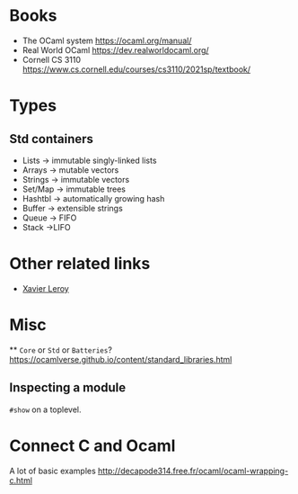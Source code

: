 # Books

- The OCaml system <https://ocaml.org/manual/>
- Real World OCaml <https://dev.realworldocaml.org/>
- Cornell CS 3110
  <https://www.cs.cornell.edu/courses/cs3110/2021sp/textbook/>

# Types

## Std containers

- Lists -\> immutable singly-linked lists
- Arrays -\> mutable vectors
- Strings -\> immutable vectors
- Set/Map -\> immutable trees
- Hashtbl -\> automatically growing hash
- Buffer -\> extensible strings
- Queue -\> FIFO
- Stack -\>LIFO

# Other related links

- [Xavier Leroy](https://xavierleroy.org/)

# Misc

\*\* `Core` or `Std` or `Batteries`?
<https://ocamlverse.github.io/content/standard_libraries.html>

## Inspecting a module

`#show` on a toplevel.

# Connect C and Ocaml

A lot of basic examples
<http://decapode314.free.fr/ocaml/ocaml-wrapping-c.html>
